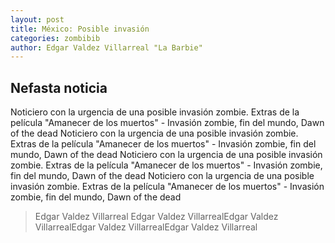 ```yaml
---
layout: post
title: México: Posible invasión
categories: zombibib
author: Edgar Valdez Villarreal "La Barbie"
---
```



## Nefasta noticia

Noticiero con la urgencia de una posible invasión zombie. Extras de la película "Amanecer de los muertos" - Invasión zombie, fin del mundo, Dawn of the dead Noticiero con la urgencia de una posible invasión zombie. Extras de la película "Amanecer de los muertos" - Invasión zombie, fin del mundo, Dawn of the dead Noticiero con la urgencia de una posible invasión zombie. Extras de la película "Amanecer de los muertos" - Invasión zombie, fin del mundo, Dawn of the dead Noticiero con la urgencia de una posible invasión zombie. Extras de la película "Amanecer de los muertos" - Invasión zombie, fin del mundo, Dawn of the dead

> Edgar Valdez Villarreal
> Edgar Valdez VillarrealEdgar Valdez VillarrealEdgar Valdez VillarrealEdgar Valdez Villarreal
